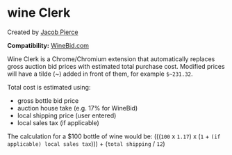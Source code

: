# wine Clerk  

Created by [Jacob Pierce](https://github.com/jacobpierce)

**Compatibility:** [WineBid.com](http://www.winebid.com)

Wine Clerk is a Chrome/Chromium extension that automatically replaces gross auction bid prices with estimated total purchase cost. Modified prices will have a tilde (~) added in front of them, for example `$~231.32`.

Total cost is estimated using:

- gross bottle bid price
- auction house take (e.g. 17% for WineBid)
- local shipping price (user entered)
- local sales tax (if applicable)

The calculation for a $100 bottle of wine would be: (((`100` x `1.17`) x (`1` + `(if applicable) local sales tax`))) + (`total shipping` / `12`)